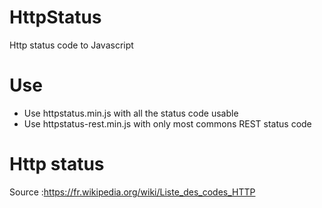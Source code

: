 # HttpStatus
Http status code to Javascript

# Use
* Use httpstatus.min.js with all the status code usable
* Use httpstatus-rest.min.js with only most commons REST status code

# Http status
Source :https://fr.wikipedia.org/wiki/Liste_des_codes_HTTP
